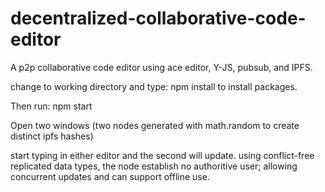 # decentralized-collaborative-code-editor
A p2p collaborative code editor using ace editor, Y-JS, pubsub, and IPFS.

change to working directory and type: npm install to install packages.

Then run: npm start

Open two windows (two nodes generated with math.random to create distinct ipfs hashes)

start typing in either editor and the second will update. using conflict-free replicated data types, the node establish no authoritive user; allowing concurrent updates and can support offline use.
